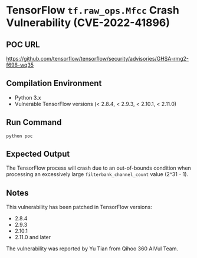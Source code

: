 # TensorFlow `tf.raw_ops.Mfcc` Crash Vulnerability (CVE-2022-41896)

## POC URL
https://github.com/tensorflow/tensorflow/security/advisories/GHSA-rmg2-f698-wq35

## Compilation Environment
- Python 3.x
- Vulnerable TensorFlow versions (< 2.8.4, < 2.9.3, < 2.10.1, < 2.11.0)

## Run Command
```
python poc
```

## Expected Output
The TensorFlow process will crash due to an out-of-bounds condition when processing an excessively large `filterbank_channel_count` value (2^31 - 1).

## Notes
This vulnerability has been patched in TensorFlow versions:
- 2.8.4
- 2.9.3
- 2.10.1
- 2.11.0 and later

The vulnerability was reported by Yu Tian from Qihoo 360 AIVul Team.
